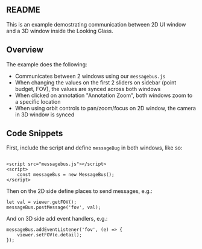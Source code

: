 README
--

This is an example demostrating communication between 2D UI window and a 3D window inside the Looking Glass.  

## Overview

The example does the following:

- Communicates between 2 windows using our `messagebus.js`  
- When changing the values on the first 2 sliders on sidebar (point budget, FOV), the values are synced across both windows
- When clicked on annotation "Annotation Zoom", both windows zoom to a specific location  
- When using orbit controls to pan/zoom/focus on 2D window, the camera in 3D window is synced


## Code Snippets

First, include the script and define `messageBug` in both windows, like so:
```

<script src="messagebus.js"></script>
<script>
    const messageBus = new MessageBus();
</script>
```

Then on the 2D side define places to send messages, e.g.:
```
let val = viewer.getFOV();
messageBus.postMessage('fov', val);
```

And on 3D side add event handlers, e.g.:
```
messageBus.addEventListener('fov', (e) => {
    viewer.setFOV(e.detail);
});
```


